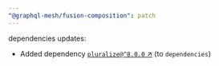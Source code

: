 ```yaml
---
"@graphql-mesh/fusion-composition": patch
---
```

dependencies updates:
  - Added dependency [`pluralize@^8.0.0` ↗︎](https://www.npmjs.com/package/pluralize/v/8.0.0) (to `dependencies`)
